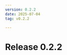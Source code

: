 ```yaml
---
version: 0.2.2
date: 2025-07-04
tag: v0.2.2

---
```


# Release 0.2.2

<!-- New entries will be added here -->

